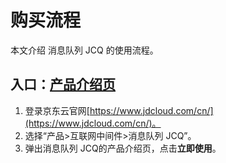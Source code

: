 # 购买流程

本文介绍 消息队列 JCQ 的使用流程。

## 入口：[产品介绍页](https://www.jdcloud.com/cn/products/message-queue)
1. 登录京东云官网[https://www.jdcloud.com/cn/](https://www.jdcloud.com/cn/)。
2. 选择“产品>互联网中间件>消息队列 JCQ”。
3. 弹出消息队列 JCQ的产品介绍页，点击**立即使用**。
